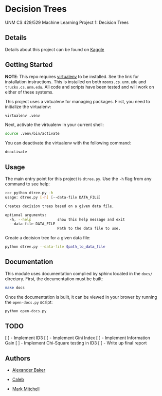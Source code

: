 # Decision Trees

UNM CS 429/529 Machine Learning Project 1: Decision Trees


## Details

Details about this project can be found on [Kaggle](https://inclass.kaggle.com/c/cs529-project1)


## Getting Started

**NOTE**: This repo requires [virtualenv](https://virtualenv.pypa.io/en/stable/) to be installed. See the link for installation instructions.
This is installed on both `moons.cs.unm.edu` and `trucks.cs.unm.edu`. All code and scripts have been tested and will work on either of these systems.

This project uses a virtualenv for managing packages. First, you need to initialize the virtualenv:

```bash
virtualenv .venv
```

Next, activate the virtualenv in your current shell:

```bash
source .venv/bin/activate
```

You can deactivate the virtualenv with the following command:

```bash
deactivate
```


## Usage

The main entry point for this project is `dtree.py`. Use the `-h` flag from any command to see help:

```bash
>>> python dtree.py -h
usage: dtree.py [-h] [--data-file DATA_FILE]

Creates decision trees based on a given data file.

optional arguments:
  -h, --help            show this help message and exit
  --data-file DATA_FILE
                        Path to the data file to use.
```

Create a decision tree for a given data file:

```bash
python dtree.py --data-file $path_to_data_file
```


## Documentation

This module uses documentation complied by sphinx located in the `docs/` directory. First, the documentation must be built:

```bash
make docs
```

Once the documentation is built, it can be viewed in your brower by running the `open-docs.py` script:

```bash
python open-docs.py
```


## TODO

[ ] - Implement ID3
[ ] - Implement Gini Index
[ ] - Implement Information Gain
[ ] - Implement Chi-Square testing in ID3
[ ] - Write up final report


## Authors

* [Alexander Baker](mailto:alexebaker@unm.edu)

* [Caleb](mailto:waterscaleb@unm.edu)

* [Mark Mitchell](mailto:mamitchell@unm.edu)
